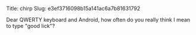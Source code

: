Title: chirp
Slug: e3ef3716098b15a141ac6a7b81631792

Dear QWERTY keyboard and Android, how often do you really think I mean to type "good lick"?
